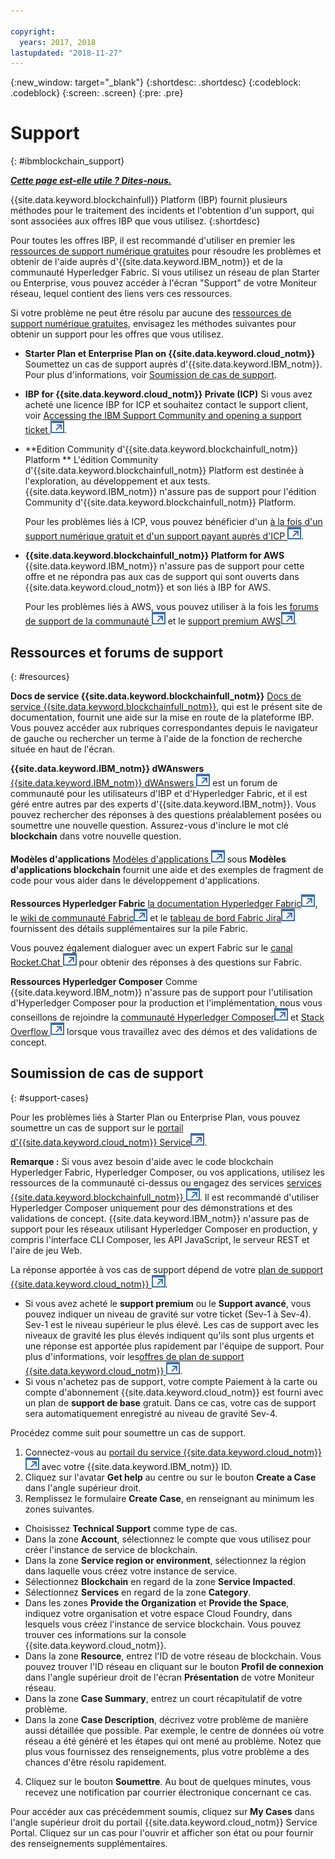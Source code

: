 ```yaml
---

copyright:
  years: 2017, 2018
lastupdated: "2018-11-27"
---
```


{:new_window: target="_blank"}
{:shortdesc: .shortdesc}
{:codeblock: .codeblock}
{:screen: .screen}
{:pre: .pre}

# Support
{: #ibmblockchain_support}

***[Cette page est-elle utile ? Dites-nous.](https://www.surveygizmo.com/s3/4501493/IBM-Blockchain-Documentation)***

{{site.data.keyword.blockchainfull}} Platform (IBP) fournit plusieurs méthodes pour le traitement des incidents et l'obtention d'un support, qui sont associées aux offres IBP que vous utilisez.
{:shortdesc}

Pour toutes les offres IBP, il est recommandé d'utiliser en premier les [ressources de support numérique gratuites](#resources) pour résoudre les problèmes et obtenir de l'aide auprès d'{{site.data.keyword.IBM_notm}} et de la communauté Hyperledger Fabric. Si vous utilisez un réseau de plan Starter ou Enterprise, vous pouvez accéder à l'écran "Support" de votre Moniteur réseau, lequel contient des liens vers ces ressources.

Si votre problème ne peut être résolu par aucune des [ressources de support numérique gratuites](#resources), envisagez les méthodes suivantes pour obtenir un support pour les offres que vous utilisez.
- **Starter Plan et Enterprise Plan on {{site.data.keyword.cloud_notm}}**
  Soumettez un cas de support auprès d'{{site.data.keyword.IBM_notm}}. Pour plus d'informations, voir  [Soumission de cas de support](#support-cases).
- **IBP for {{site.data.keyword.cloud_notm}} Private (ICP)**
  Si vous avez acheté une licence IBP for ICP et souhaitez contact le support client, voir [Accessing the IBM Support Community and opening a support ticket ![Icône de lien externe](images/external_link.svg "Icône de lien externe")](https://www.ibm.com/support/docview.wss?uid=ibm10740041 "{{site.data.keyword.blockchainfull_notm}} Platform for ICP Support").
- **Edition Community d'{{site.data.keyword.blockchainfull_notm}} Platform **
  L'édition Community d'{{site.data.keyword.blockchainfull_notm}} Platform est destinée à l'exploration, au développement et aux tests. {{site.data.keyword.IBM_notm}} n'assure pas de support pour l'édition Community d'{{site.data.keyword.blockchainfull_notm}} Platform.

  Pour les problèmes liés à ICP, vous pouvez bénéficier d'un [à la fois d'un support numérique gratuit et d'un support payant auprès d'ICP ![Icône de lien externe](images/external_link.svg "Icône de lien externe")](https://www.ibm.com/developerworks/community/blogs/fe25b4ef-ea6a-4d86-a629-6f87ccf4649e/entry/Learn_more_about_IBM_Cloud_Private_Support?lang=en_us "IBM Cloud Private Support").
- **{{site.data.keyword.blockchainfull_notm}} Platform for AWS**
  {{site.data.keyword.IBM_notm}} n'assure pas de support pour cette offre et ne répondra pas aux cas de support qui sont ouverts dans {{site.data.keyword.cloud_notm}} et son liés à IBP for AWS.

  Pour les problèmes liés à AWS, vous pouvez utiliser à la fois les [forums de support de la communauté ![Icône de lien externe](images/external_link.svg "Icône de lien externe")](https://forums.aws.amazon.com/index.jspa "forums de support de la communauté AWS") et le [support premium AWS![Icône de lien externe](images/external_link.svg "Icône de lien externe")](https://aws.amazon.com/premiumsupport/ "support premium AWS").

## Ressources et forums de support
{: #resources}

**Docs de service {{site.data.keyword.blockchainfull_notm}}**
[Docs de service {{site.data.keyword.blockchainfull_notm}}](/docs/services/blockchain/index.html), qui est le présent site de documentation, fournit une aide sur la mise en route de la plateforme IBP. Vous pouvez accéder aux rubriques correspondantes depuis le navigateur de gauche ou rechercher un terme à l'aide de la fonction de recherche située en haut de l'écran.

**{{site.data.keyword.IBM_notm}} dWAnswers**
[{{site.data.keyword.IBM_notm}} dWAnswers ![Icône de lien externe](images/external_link.svg "Icône de lien externe")](https://developer.ibm.com/answers/smartspace/blockchain/ "Questions and answers in the Blockchain space") est un forum de communauté pour les utilisateurs d'IBP et d'Hyperledger Fabric, et il est géré entre autres par des experts d'{{site.data.keyword.IBM_notm}}. Vous pouvez rechercher des réponses à des questions préalablement posées ou soumettre une nouvelle question. Assurez-vous d'inclure le mot clé **blockchain** dans votre nouvelle question.
  

**Modèles d'applications**
[Modèles d'applications ![Icône de lien externe](images/external_link.svg "Icône de lien externe")](https://github.com/ibm-blockchain "Modèles d'applications IBM Blockchain") sous **Modèles d'applications blockchain** fournit une aide et des exemples de fragment de code pour vous aider dans le développement d'applications.

**Ressources Hyperledger Fabric**
[la documentation Hyperledger Fabric![Icône de lien externe](images/external_link.svg "External link icon")](https://hyperledger-fabric.readthedocs.io/en/latest/ "Hyperledger Fabric"), le [wiki de communauté Fabric![Icône de lien externe](images/external_link.svg "Icône de lien externe")](https://wiki.hyperledger.org/projects/fabric "Wiki de communauté Fabric") et le [tableau de bord Fabric Jira![Icône de lien externe](images/external_link.svg "Icône de lien externe")](https://jira.hyperledger.org/secure/Dashboard.jspa?selectPageId=10104 "Tableau de bord Fabric Jira") fournissent des détails supplémentaires sur la pile Fabric.

Vous pouvez également dialoguer avec un expert Fabric sur le  [canal Rocket.Chat ![Icône de lien externe](images/external_link.svg "Icône de lien externe")](https://chat.hyperledger.org/channel/fabric "Canal Fabric Rocket.Chat") pour obtenir des réponses à des questions sur Fabric.

**Ressources Hyperledger Composer**
Comme {{site.data.keyword.IBM_notm}} n'assure pas de support pour l'utilisation d'Hyperledger Composer pour la production et l'implémentation, nous vous conseillons de rejoindre la [communauté Hyperledger Composer![Icône de lien externe](images/external_link.svg "Icône de lien externe")](https://chat.hyperledger.org/channel/composer "Communauté Hyperledger Composer") et [Stack Overflow ![Icône de lien externe](images/external_link.svg "Icône de lien externe")](https://stackoverflow.com/questions/tagged/hyperledger-composer "Questions Stack Overflow marquées [hyperleder-composer]") lorsque vous travaillez avec des démos et des validations de concept.

## Soumission de cas de support
{: #support-cases}

Pour les problèmes liés à Starter Plan ou Enterprise Plan, vous pouvez soumettre un cas de support sur le [portail d'{{site.data.keyword.cloud_notm}} Service![Icône de lien externe](images/external_link.svg "Icône de lien externe")](https://ibm.biz/ibmcloudsupport "Portail d'IBM Cloud Service").

**Remarque :** Si vous avez besoin d'aide avec le code blockchain Hyperledger Fabric, Hyperledger Composer, ou vos applications, utilisez les ressources de la communauté ci-dessus ou engagez des services [ services {{site.data.keyword.blockchainfull_notm}} ![Icône de lien externe](images/external_link.svg "Icône de lien externe")](https://www.ibm.com/blockchain/services "Turn your blockchain strategy into business outcomes with {{site.data.keyword.blockchainfull_notm}} Services"). Il est recommandé d'utiliser Hyperledger Composer uniquement pour des démonstrations et des validations de concept. {{site.data.keyword.IBM_notm}} n'assure pas de support pour les réseaux utilisant Hyperledger Composer en production, y compris l'interface CLI Composer, les API JavaScript, le serveur REST et l'aire de jeu Web.

La réponse apportée à vos cas de support dépend de votre [plan de support {{site.data.keyword.cloud_notm}} ![Icône de lien externe](images/external_link.svg "Icône de lien externe")](https://console.bluemix.net/docs/get-support/index.html#support-plans "Plans de support").

- Si vous avez acheté le **support premium** ou le **Support avancé**, vous pouvez indiquer un niveau de gravité sur votre ticket (Sev-1 à Sev-4). Sev-1 est le niveau supérieur le plus élevé. Les cas de support avec les niveaux de gravité les plus élevés indiquent qu'ils sont plus urgents et une réponse est apportée plus rapidement par l'équipe de support. Pour plus d'informations, voir les[offres de plan de support {{site.data.keyword.cloud_notm}} ![Icône de lien externe](images/external_link.svg "Icône de lien externe")](https://console.bluemix.net/docs/get-support/index.html#support-plans "Plans de support").  
- Si vous n'achetez pas de support, votre compte Paiement à la carte ou compte d'abonnement
{{site.data.keyword.cloud_notm}} est fourni avec un plan de **support de base** gratuit. Dans ce cas, votre cas de support sera automatiquement enregistré au niveau de gravité Sev-4.

Procédez comme suit pour soumettre un cas de support.

1. Connectez-vous au [portail du service {{site.data.keyword.cloud_notm}} ![Icône de lien externe](images/external_link.svg "Icône de lien externe")](https://ibm.biz/ibmcloudsupport "Portail du service IBM Cloud") avec votre {{site.data.keyword.IBM_notm}} ID.
2. Cliquez sur l'avatar **Get help** au centre ou sur le bouton **Create a Case** dans l'angle supérieur droit.
3. Remplissez le formulaire **Create Case**, en renseignant au minimum les zones suivantes.
  - Choisissez **Technical Support** comme type de cas.
  - Dans la zone **Account**, sélectionnez le compte que vous utilisez pour créer l'instance de service de blockchain.
  - Dans la zone **Service region or environment**, sélectionnez la région dans laquelle vous créez votre instance de service.
  - Sélectionnez **Blockchain** en regard de la zone **Service Impacted**.
  - Sélectionnez **Services** en regard de la zone **Category**.
  - Dans les zones **Provide the Organization** et **Provide the Space**, indiquez votre organisation et votre espace Cloud Foundry, dans lesquels vous créez l'instance de service blockchain. Vous pouvez trouver ces informations sur la console {{site.data.keyword.cloud_notm}}.
  - Dans la zone **Resource**, entrez l'ID de votre réseau de blockchain. Vous pouvez trouver l'ID réseau en cliquant sur le bouton **Profil de connexion** dans l'angle supérieur droit de l'écran **Présentation** de votre Moniteur réseau.
  - Dans la zone **Case Summary**, entrez un court récapitulatif de votre problème.
  - Dans la zone **Case Description**, décrivez votre problème de manière aussi détaillée que possible.  Par exemple, le centre de données où votre réseau a été généré et les étapes qui ont mené au problème.  Notez que plus vous fournissez des renseignements, plus votre problème a des chances d'être résolu rapidement.
4. Cliquez sur le bouton **Soumettre**.  Au bout de quelques minutes, vous recevez une notification par courrier électronique concernant ce cas.

Pour accéder aux cas précédemment soumis, cliquez sur **My Cases** dans l'angle supérieur droit du portail {{site.data.keyword.cloud_notm}} Service Portal. Cliquez sur un cas pour l'ouvrir et afficher son état ou pour fournir des renseignements supplémentaires.
